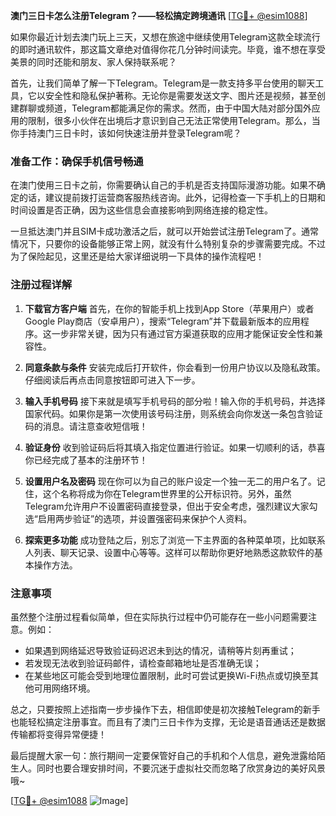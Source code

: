 **澳门三日卡怎么注册Telegram？——轻松搞定跨境通讯** [[TG💪+ @esim1088](https://t.me/s/esim1088)]

如果你最近计划去澳门玩上三天，又想在旅途中继续使用Telegram这款全球流行的即时通讯软件，那这篇文章绝对值得你花几分钟时间读完。毕竟，谁不想在享受美景的同时还能和朋友、家人保持联系呢？

首先，让我们简单了解一下Telegram。Telegram是一款支持多平台使用的聊天工具，它以安全性和隐私保护著称。无论你是需要发送文字、图片还是视频，甚至创建群聊或频道，Telegram都能满足你的需求。然而，由于中国大陆对部分国外应用的限制，很多小伙伴在出境后才意识到自己无法正常使用Telegram。那么，当你手持澳门三日卡时，该如何快速注册并登录Telegram呢？

### 准备工作：确保手机信号畅通

在澳门使用三日卡之前，你需要确认自己的手机是否支持国际漫游功能。如果不确定的话，建议提前拨打运营商客服热线咨询。此外，记得检查一下手机上的日期和时间设置是否正确，因为这些信息会直接影响到网络连接的稳定性。

一旦抵达澳门并且SIM卡成功激活之后，就可以开始尝试注册Telegram了。通常情况下，只要你的设备能够正常上网，就没有什么特别复杂的步骤需要完成。不过为了保险起见，这里还是给大家详细说明一下具体的操作流程吧！

### 注册过程详解

1. **下载官方客户端**
   首先，在你的智能手机上找到App Store（苹果用户）或者Google Play商店（安卓用户），搜索“Telegram”并下载最新版本的应用程序。这一步非常关键，因为只有通过官方渠道获取的应用才能保证安全性和兼容性。

2. **同意条款与条件**
   安装完成后打开软件，你会看到一份用户协议以及隐私政策。仔细阅读后再点击同意按钮即可进入下一步。

3. **输入手机号码**
   接下来就是填写手机号码的部分啦！输入你的手机号码，并选择国家代码。如果你是第一次使用该号码注册，则系统会向你发送一条包含验证码的消息。请注意查收短信哦！

4. **验证身份**
   收到验证码后将其填入指定位置进行验证。如果一切顺利的话，恭喜你已经完成了基本的注册环节！

5. **设置用户名及密码**
   现在你可以为自己的账户设定一个独一无二的用户名了。记住，这个名称将成为你在Telegram世界里的公开标识符。另外，虽然Telegram允许用户不设置密码直接登录，但出于安全考虑，强烈建议大家勾选“启用两步验证”的选项，并设置强密码来保护个人资料。

6. **探索更多功能**
   成功登陆之后，别忘了浏览一下主界面的各种菜单项，比如联系人列表、聊天记录、设置中心等等。这样可以帮助你更好地熟悉这款软件的基本操作方法。

### 注意事项

虽然整个注册过程看似简单，但在实际执行过程中仍可能存在一些小问题需要注意。例如：

- 如果遇到网络延迟导致验证码迟迟未到达的情况，请稍等片刻再重试；
- 若发现无法收到验证码邮件，请检查邮箱地址是否准确无误；
- 在某些地区可能会受到地理位置限制，此时可尝试更换Wi-Fi热点或切换至其他可用网络环境。

总之，只要按照上述指南一步步操作下去，相信即使是初次接触Telegram的新手也能轻松搞定注册事宜。而且有了澳门三日卡作为支撑，无论是语音通话还是数据传输都将变得异常便捷！

最后提醒大家一句：旅行期间一定要保管好自己的手机和个人信息，避免泄露给陌生人。同时也要合理安排时间，不要沉迷于虚拟社交而忽略了欣赏身边的美好风景哦~

[[TG💪+ @esim1088](https://t.me/s/esim1088) ![Image](https://i.postimg.cc/4NQfJmqS/Snipaste-2025-05-13-00-14-12.png)]